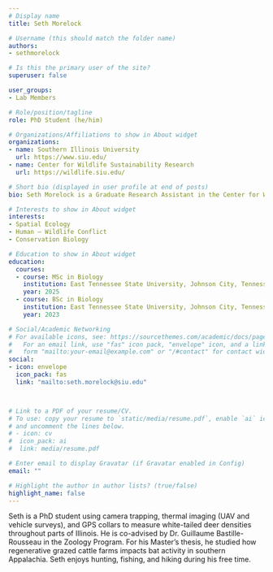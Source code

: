```yaml
---
# Display name
title: Seth Morelock

# Username (this should match the folder name)
authors:
- sethmorelock

# Is this the primary user of the site?
superuser: false

user_groups: 
- Lab Members

# Role/position/tagline
role: PhD Student (he/him)

# Organizations/Affiliations to show in About widget
organizations:
- name: Southern Illinois University
  url: https://www.siu.edu/
- name: Center for Wildlife Sustainability Research
  url: https://wildlife.siu.edu/

# Short bio (displayed in user profile at end of posts)
bio: Seth Morelock is a Graduate Research Assistant in the Center for Wildlife Sustainability Research at Southern Illinois University.

# Interests to show in About widget
interests:
- Spatial Ecology
- Human – Wildlife Conflict
- Conservation Biology

# Education to show in About widget
education:
  courses:
  - course: MSc in Biology
    institution: East Tennessee State University, Johnson City, Tennessee, USA
    year: 2025    
  - course: BSc in Biology
    institution: East Tennessee State University, Johnson City, Tennessee, USA
    year: 2023 

# Social/Academic Networking
# For available icons, see: https://sourcethemes.com/academic/docs/page-builder/#icons
#   For an email link, use "fas" icon pack, "envelope" icon, and a link in the
#   form "mailto:your-email@example.com" or "/#contact" for contact widget.
social:
- icon: envelope
  icon_pack: fas
  link: "mailto:seth.morelock@siu.edu"



# Link to a PDF of your resume/CV.
# To use: copy your resume to `static/media/resume.pdf`, enable `ai` icons in `params.toml`, 
# and uncomment the lines below.
# - icon: cv
#  icon_pack: ai
#  link: media/resume.pdf

# Enter email to display Gravatar (if Gravatar enabled in Config)
email: ""

# Highlight the author in author lists? (true/false)
highlight_name: false
---
```


Seth is a PhD student using camera trapping, thermal imaging (UAV and vehicle surveys), and GPS collars to measure white-tailed deer densities throughout parts of Illinois. He is co-advised by Dr. Guillaume Bastille-Rousseau in the Zoology Program. For his Master’s thesis, he studied how regenerative grazed cattle farms impacts bat activity in southern Appalachia. Seth enjoys hunting, fishing, and hiking during his free time.


